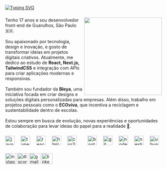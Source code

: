 [![Typing SVG](https://readme-typing-svg.herokuapp.com?font=Honk&size=33&pause=1000&color=09F700&center=true&vCenter=true&width=435&lines=Opa!+Meu+Nome+%C3%89+Raziel%2C++b%C3%A3o%3F)](https://git.io/typing-svg)
###
<img align="right" height="250" src="https://i.pinimg.com/1200x/51/30/b0/5130b00cca275c357b0d9875ea276382.jpg"  />

###

<p align="left">
  Tenho 17 anos e sou desenvolvedor front-end de Guarulhos, São Paulo 🇧🇷.<br><br>
  Sou apaixonado por tecnologia, design e inovação, e gosto de transformar ideias em projetos digitais criativos. 
  Atualmente, me dedico ao estudo de <b>React, Next.js, TailwindCSS</b> e integração com APIs para criar aplicações modernas e responsivas.<br><br>
  Também sou fundador da <b>Bleya</b>, uma iniciativa focada em criar designs e soluções digitais personalizadas para empresas.  
  Além disso, trabalho em projetos pessoais como o <b>ECOviva</b>, que incentiva a reciclagem e sustentabilidade dentro de escolas.<br><br>
  Estou sempre em busca de evolução, novas experiências e oportunidades de colaboração para levar ideias do papel para a realidade 🚀.
</p>

###

<div align="left">
  <img src="https://cdn.jsdelivr.net/gh/devicons/devicon/icons/javascript/javascript-original.svg" height="30" alt="javascript logo"  />
  <img width="12" />
  <img src="https://cdn.jsdelivr.net/gh/devicons/devicon/icons/typescript/typescript-original.svg" height="30" alt="typescript logo"  />
  <img width="12" />
  <img src="https://cdn.jsdelivr.net/gh/devicons/devicon/icons/react/react-original.svg" height="30" alt="react logo"  />
  <img width="12" />
  <img src="https://cdn.jsdelivr.net/gh/devicons/devicon/icons/html5/html5-original.svg" height="30" alt="html5 logo"  />
  <img width="12" />
  <img src="https://cdn.jsdelivr.net/gh/devicons/devicon/icons/css3/css3-original.svg" height="30" alt="css3 logo"  />
  <img width="12" />
  <img width="12" />
  <img src="https://cdn.jsdelivr.net/gh/devicons/devicon/icons/bootstrap/bootstrap-original.svg" height="30" alt="bootstrap logo"  />
  <img width="12" />
  <img src="https://cdn.jsdelivr.net/gh/devicons/devicon/icons/git/git-original.svg" height="30" alt="git logo"  />
  <img width="12" />
  <img src="https://cdn.jsdelivr.net/gh/devicons/devicon/icons/nodejs/nodejs-original.svg" height="30" alt="nodejs logo"  />
  <img width="12" />
  <img src="https://cdn.jsdelivr.net/gh/devicons/devicon/icons/nextjs/nextjs-original.svg" height="30" alt="nextjs logo"  />
  <img width="12" />
  <img src="https://cdn.simpleicons.org/ubuntu/E95420" height="30" alt="ubuntu logo"  />
</div>

###

<div align="left">
  <img src="https://img.shields.io/static/v1?message=Instagram&logo=instagram&label=&color=E4405F&logoColor=white&labelColor=&style=for-the-badge" height="35" alt="instagram logo"  />
  <img src="https://img.shields.io/static/v1?message=Discord&logo=discord&label=&color=7289DA&logoColor=white&labelColor=&style=for-the-badge" height="35" alt="discord logo"  />
  <img src="https://img.shields.io/static/v1?message=Gmail&logo=gmail&label=&color=D14836&logoColor=white&labelColor=&style=for-the-badge" height="35" alt="gmail logo"  />
  <img src="https://img.shields.io/static/v1?message=LinkedIn&logo=linkedin&label=&color=0077B5&logoColor=white&labelColor=&style=for-the-badge" height="35" alt="linkedin logo"  />
</div>
